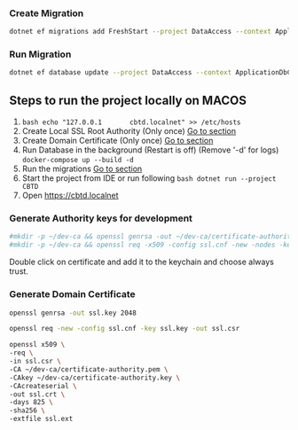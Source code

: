### Create Migration

```bash
dotnet ef migrations add FreshStart --project DataAccess --context ApplicationDbContext --startup-project CBTD --verbose
```

### Run Migration

```bash
dotnet ef database update --project DataAccess --context ApplicationDbContext --startup-project CBTD --verbose
```

## Steps to run the project locally on MACOS

1. ```bash echo "127.0.0.1       cbtd.localnet" >> /etc/hosts```
2. Create Local SSL Root Authority (Only once) [Go to section](#generate-authority-keys-for-development)
3. Create Domain Certificate (Only once) [Go to section](#generate-domain-certificate)
4. Run Database in the background (Restart is off) (Remove '-d' for logs) ```docker-compose up --build -d```
5. Run the migrations [Go to section](#run-migration)
6. Start the project from IDE or run following ```bash dotnet run --project CBTD```
7. Open https://cbtd.localnet

### Generate Authority keys for development

```bash
#mkdir -p ~/dev-ca && openssl genrsa -out ~/dev-ca/certificate-authority.key 2048
#mkdir -p ~/dev-ca && openssl req -x509 -config ssl.cnf -new -nodes -key ~/dev-ca/certificate-authority.key -sha256 -days 1825 -out ~/dev-ca/certificate-authority.pem
```

Double click on certificate and add it to the keychain and choose always trust.

### Generate Domain Certificate

```bash
openssl genrsa -out ssl.key 2048

openssl req -new -config ssl.cnf -key ssl.key -out ssl.csr

openssl x509 \
-req \
-in ssl.csr \
-CA ~/dev-ca/certificate-authority.pem \
-CAkey ~/dev-ca/certificate-authority.key \
-CAcreateserial \
-out ssl.crt \
-days 825 \
-sha256 \
-extfile ssl.ext
```